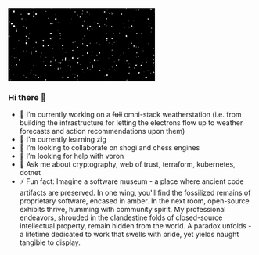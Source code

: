 <svg xmlns="http://www.w3.org/2000/svg">
    <filter id="filter">
        <feTurbulence baseFrequency="0.2"/>
        <feColorMatrix values="0 0 0 9 -4
                               0 0 0 9 -4
                               0 0 0 9 -4
                               0 0 0 0 1"/>
    </filter>
    <rect width="100%" height="100%" filter="url(#filter)"/>
</svg>

### Hi there 👋

- 🔭 I’m currently working on a ~~full~~ omni-stack weatherstation (i.e. from building the infrastructure for letting the electrons flow up to weather forecasts and action recommendations upon them)
- 🌱 I’m currently learning zig
- 👯 I’m looking to collaborate on shogi and chess engines
- 🤔 I’m looking for help with voron
- 💬 Ask me about cryptography, web of trust, terraform, kubernetes, dotnet
- ⚡ Fun fact: Imagine a software museum - a place where ancient code artifacts are preserved. In one wing, you'll find the fossilized remains of proprietary software, encased in amber. In the next room, open-source exhibits thrive, humming with community spirit. My professional endeavors, shrouded in the clandestine folds of closed-source intellectual property, remain hidden from the world. A paradox unfolds - a lifetime dedicated to work that swells with pride, yet yields naught tangible to display.

<!--[
- 📫 How to reach me: @
- 😄 Pronouns: 
  -->
